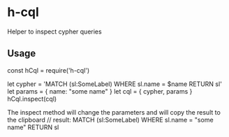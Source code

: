 # h-cql
Helper to inspect cypher queries

## Usage
const hCql = require('h-cql')

let cypher = 'MATCH (sl:SomeLabel) WHERE sl.name = $name RETURN sl'
let params = { name: "some name" }
let cql = { cypher, params }
hCql.inspect(cql)

The inspect method will change the parameters and will copy the result to the clipboard
// result: MATCH (sl:SomeLabel) WHERE sl.name = "some name" RETURN sl